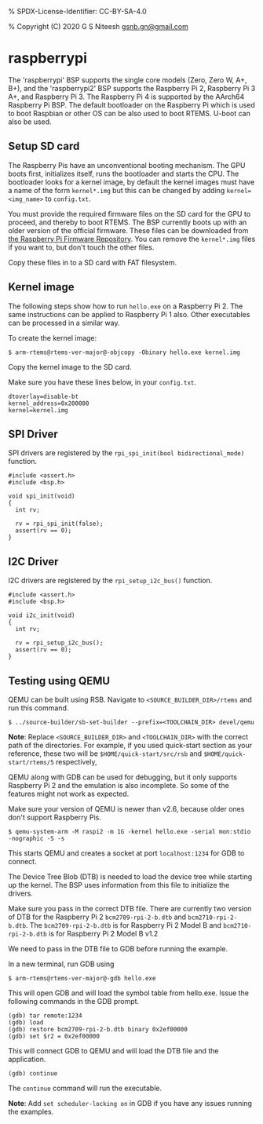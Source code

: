 % SPDX-License-Identifier: CC-BY-SA-4.0

% Copyright (C) 2020 G S Niteesh <gsnb.gn@gmail.com>

# raspberrypi

The 'raspberrypi' BSP supports the single core models (Zero, Zero W, A+, B+),
and the 'raspberrypi2' BSP supports the Raspberry Pi 2, Raspberry Pi 3 A+, and
Raspberry Pi 3. The Raspberry Pi 4 is supported by the AArch64 Raspberry Pi BSP.
The default bootloader on the Raspberry Pi which is used to boot Raspbian or
other OS can be also used to boot RTEMS. U-boot can also be used.

## Setup SD card

The Raspberry Pis have an unconventional booting mechanism. The GPU
boots first, initializes itself, runs the bootloader and starts the CPU.
The bootloader looks for a kernel image, by default the kernel images must
have a name of the form `kernel*.img` but this can be changed by adding
`kernel=<img_name>` to `config.txt`.

You must provide the required firmware files on the SD card for the GPU to
proceed, and thereby to boot RTEMS. The BSP currently boots up with an older
version of the official firmware. These files can be downloaded from [the
Raspberry Pi Firmware Repository](https://github.com/raspberrypi/firmware/tree/1.20200601/boot). You can
remove the `kernel*.img` files if you want to, but don't touch the other
files.

Copy these files in to a SD card with FAT filesystem.

## Kernel image

The following steps show how to run `hello.exe` on a Raspberry Pi 2.
The same instructions can be applied to Raspberry Pi 1 also.
Other executables can be processed in a similar way.

To create the kernel image:

```none
$ arm-rtems@rtems-ver-major@-objcopy -Obinary hello.exe kernel.img
```

Copy the kernel image to the SD card.

Make sure you have these lines below, in your `config.txt`.

```none
dtoverlay=disable-bt
kernel_address=0x200000
kernel=kernel.img
```

## SPI Driver

SPI drivers are registered by the `rpi_spi_init(bool bidirectional_mode)`
function.

```none
#include <assert.h>
#include <bsp.h>

void spi_init(void)
{
  int rv;

  rv = rpi_spi_init(false);
  assert(rv == 0);
}
```

## I2C Driver

I2C drivers are registered by the `rpi_setup_i2c_bus()` function.

```none
#include <assert.h>
#include <bsp.h>

void i2c_init(void)
{
  int rv;

  rv = rpi_setup_i2c_bus();
  assert(rv == 0);
}
```

## Testing using QEMU

QEMU can be built using RSB. Navigate to `<SOURCE_BUILDER_DIR>/rtems`
and run this command.

```none
$ ../source-builder/sb-set-builder --prefix=<TOOLCHAIN_DIR> devel/qemu
```

**Note**: Replace `<SOURCE_BUILDER_DIR>` and `<TOOLCHAIN_DIR>` with the
correct path of the directories. For example, if you used quick-start section
as your reference, these two will be `$HOME/quick-start/src/rsb` and
`$HOME/quick-start/rtems/5` respectively,

QEMU along with GDB can be used for debugging, but it only supports
Raspberry Pi 2 and the emulation is also incomplete. So some of the
features might not work as expected.

Make sure your version of QEMU is newer than v2.6, because older ones don't
support Raspberry Pis.

```none
$ qemu-system-arm -M raspi2 -m 1G -kernel hello.exe -serial mon:stdio -nographic -S -s
```

This starts QEMU and creates a socket at port `localhost:1234` for GDB to
connect.

The Device Tree Blob (DTB) is needed to load the device tree while starting up
the kernel. The BSP uses information from this file to initialize the drivers.

Make sure you pass in the correct DTB file. There are currently two version of
DTB for the Raspberry Pi 2 `bcm2709-rpi-2-b.dtb` and `bcm2710-rpi-2-b.dtb`.
The `bcm2709-rpi-2-b.dtb` is for Raspberry Pi 2 Model B and
`bcm2710-rpi-2-b.dtb` is for Raspberry Pi 2 Model B v1.2

We need to pass in the DTB file to GDB before running the example.

In a new terminal, run GDB using

```none
$ arm-rtems@rtems-ver-major@-gdb hello.exe
```

This will open GDB and will load the symbol table from hello.exe. Issue the
following commands in the GDB prompt.

```none
(gdb) tar remote:1234
(gdb) load
(gdb) restore bcm2709-rpi-2-b.dtb binary 0x2ef00000
(gdb) set $r2 = 0x2ef00000
```

This will connect GDB to QEMU and will load the DTB file and the application.

```none
(gdb) continue
```

The `continue` command will run the executable.

**Note**: Add `set scheduler-locking on` in GDB if you have any issues
running the examples.

